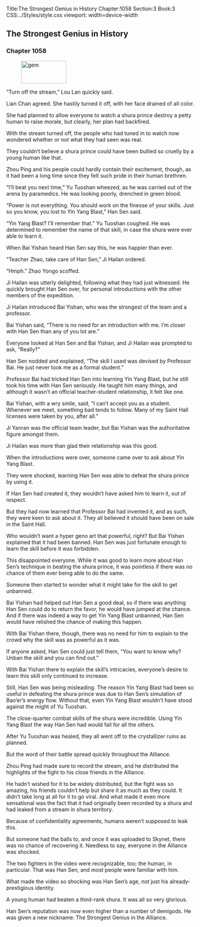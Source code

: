 Title:The Strongest Genius in History 
Chapter:1058 
Section:3 
Book:3 
CSS:../Styles/style.css 
viewport: width=device-width
  
## The Strongest Genius in History
### Chapter 1058 
<figure>
	<img src="../Images/gem.gif" alt="gem" id="gem" width="120" height="60" />
</figure>
  

  
  “Turn off the stream,” Lou Lan quickly said.

Lian Chan agreed. She hastily turned it off, with her face drained of all color.

She had planned to allow everyone to watch a shura prince destroy a petty human to raise morale, but clearly, her plan had backfired.

With the stream turned off, the people who had tuned in to watch now wondered whether or not what they had seen was real.

They couldn’t believe a shura prince could have been bullied so cruelly by a young human like that.

Zhou Ping and his people could hardly contain their excitement, though, as it had been a long time since they felt such pride in their human brethren.

“I’ll beat you next time,” Yu Tuoshan wheezed, as he was carried out of the arena by paramedics. He was looking poorly, drenched in green blood.

“Power is not everything. You should work on the finesse of your skills. Just so you know, you lost to Yin Yang Blast,” Han Sen said.

“Yin Yang Blast? I’ll remember that.” Yu Tuoshan coughed. He was determined to remember the name of that skill, in case the shura were ever able to learn it.

When Bai Yishan heard Han Sen say this, he was happier than ever.

“Teacher Zhao, take care of Han Sen,” Ji Hailan ordered.

“Hmph.” Zhao Yongo scoffed.

Ji Hailan was utterly delighted, following what they had just witnessed. He quickly brought Han Sen over, for personal introductions with the other members of the expedition.

Ji Hailan introduced Bai Yishan, who was the strongest of the team and a professor.

Bai Yishan said, “There is no need for an introduction with me. I’m closer with Han Sen than any of you lot are.”

Everyone looked at Han Sen and Bai Yishan, and Ji Hailan was prompted to ask, “Really?”

Han Sen nodded and explained, “The skill I used was devised by Professor Bai. He just never took me as a formal student.”

Professor Bai had tricked Han Sen into learning Yin Yang Blast, but he still took his time with Han Sen seriously. He taught him many things, and although it wasn’t an official teacher-student relationship, it felt like one.

Bai Yishan, with a wry smile, said, “I can’t accept you as a student. Whenever we meet, something bad tends to follow. Many of my Saint Hall licenses were taken by you, after all.”

Ji Yanran was the official team leader, but Bai Yishan was the authoritative figure amongst them.

Ji Hailan was more than glad their relationship was this good.

When the introductions were over, someone came over to ask about Yin Yang Blast.

They were shocked, learning Han Sen was able to defeat the shura prince by using it.

If Han Sen had created it, they wouldn’t have asked him to learn it, out of respect.

But they had now learned that Professor Bai had invented it, and as such, they were keen to ask about it. They all believed it should have been on sale in the Saint Hall.

Who wouldn’t want a hyper geno art that powerful, right? But Bai Yishan explained that it had been banned. Han Sen was just fortunate enough to learn the skill before it was forbidden.

This disappointed everyone. While it was good to learn more about Han Sen’s technique in beating the shura prince, it was pointless if there was no chance of them ever being able to do the same.

Someone then started to wonder what it might take for the skill to get unbanned.

Bai Yishan had helped out Han Sen a good deal, so if there was anything Han Sen could do to return the favor, he would have jumped at the chance. And if there was indeed a way to get Yin Yang Blast unbanned, Han Sen would have relished the chance of making this happen.

With Bai Yishan there, though, there was no need for him to explain to the crowd why the skill was as powerful as it was.

If anyone asked, Han Sen could just tell them, “You want to know why? Unban the skill and you can find out.”

With Bai Yishan there to explain the skill’s intricacies, everyone’s desire to learn this skill only continued to increase.

Still, Han Sen was being misleading. The reason Yin Yang Blast had been so useful in defeating the shura prince was due to Han Sen’s simulation of Bao’er’s energy flow. Without that, even Yin Yang Blast wouldn’t have stood against the might of Yu Tuoshan.

The close-quarter combat skills of the shura were incredible. Using Yin Yang Blast the way Han Sen had would fail for all the others.

After Yu Tuoshan was healed, they all went off to the crystallizer ruins as planned.

But the word of their battle spread quickly throughout the Alliance.

Zhou Ping had made sure to record the stream, and he distributed the highlights of the fight to his close friends in the Alliance.

He hadn’t wished for it to be widely distributed, but the fight was so amazing, his friends couldn’t help but share it as much as they could. It didn’t take long at all for it to go viral. And what made it even more sensational was the fact that it had originally been recorded by a shura and had leaked from a stream in shura territory.

Because of confidentiality agreements, humans weren’t supposed to leak this.

But someone had the balls to, and once it was uploaded to Skynet, there was no chance of recovering it. Needless to say, everyone in the Alliance was shocked.

The two fighters in the video were recognizable, too; the human, in particular. That was Han Sen, and most people were familiar with him.

What made the video so shocking was Han Sen’s age, not just his already-prestigious identity.

A young human had beaten a third-rank shura. It was all so very glorious.

Han Sen’s reputation was now even higher than a number of demigods. He was given a new nickname: The Strongest Genius in the Alliance.
